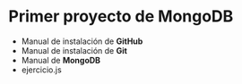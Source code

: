 # Primer proyecto de MongoDB
* Manual de instalación de **GitHub**
* Manual de instalación de **Git**
* Manual de **MongoDB**
* ejercicio.js
